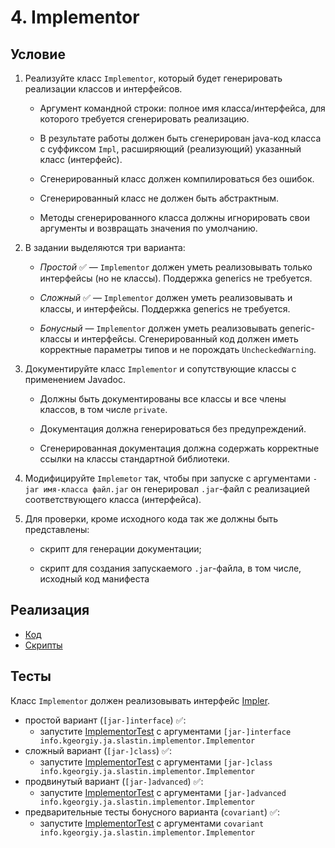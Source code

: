 # 4. Implementor

## Условие

1. Реализуйте класс `Implementor`, который будет генерировать реализации классов и интерфейсов.

    * Аргумент командной строки: полное имя класса/интерфейса, для которого требуется сгенерировать реализацию.

    * В результате работы должен быть сгенерирован java-код класса с суффиксом `Impl`, расширяющий (реализующий) указанный класс (интерфейс).

    * Сгенерированный класс должен компилироваться без ошибок.

    * Сгенерированный класс не должен быть абстрактным.

    * Методы сгенерированного класса должны игнорировать свои аргументы и возвращать значения по умолчанию.

2. В задании выделяются три варианта:

    * _Простой_ ✅ — `Implementor` должен уметь реализовывать только интерфейсы (но не классы). Поддержка generics не требуется.

    * _Сложный_ ✅ — `Implementor` должен уметь реализовывать и классы, и интерфейсы. Поддержка generics не требуется.

    * _Бонусный_ — `Implementor` должен уметь реализовывать generic-классы и интерфейсы. Сгенерированный код должен иметь корректные параметры типов и не порождать `UncheckedWarning`.

3. Документируйте класс `Implementor` и сопутствующие классы с применением Javadoc.

    * Должны быть документированы все классы и все члены классов, в том числе `private`.

    * Документация должна генерироваться без предупреждений.

    * Сгенерированная документация должна содержать корректные ссылки на классы стандартной библиотеки.

4. Модифицируйте `Implemetor` так, чтобы при запуске с аргументами `-jar имя-класса файл.jar` он генерировал `.jar`-файл с реализацией соответствующего класса (интерфейса).

5. Для проверки, кроме исходного кода так же должны быть представлены:

    * скрипт для генерации документации;

    * скрипт для создания запускаемого `.jar`-файла, в том числе, исходный код манифеста


## Реализация

- [Код](info/kgeorgiy/ja/slastin/implementor)
- [Скрипты](implementor_files)


## Тесты

Класс `Implementor` должен реализовывать интерфейс
[Impler](modules/info.kgeorgiy.java.advanced.implementor/info/kgeorgiy/java/advanced/implementor/Impler.java).

* простой вариант (`[jar-]interface`) ✅:
    * запустите [ImplementorTest](test/ImplementorTest.java) с аргументами `[jar-]interface info.kgeorgiy.ja.slastin.implementor.Implementor`
* сложный вариант (`[jar-]class`) ✅:
    * запустите [ImplementorTest](test/ImplementorTest.java) с аргументами `[jar-]class info.kgeorgiy.ja.slastin.implementor.Implementor`
* продвинутый вариант (`[jar-]advanced`) ✅:
    * запустите [ImplementorTest](test/ImplementorTest.java) с аргументами `[jar-]advanced info.kgeorgiy.ja.slastin.implementor.Implementor`
* предварительные тесты бонусного варианта (`covariant`) ✅:
    * запустите [ImplementorTest](test/ImplementorTest.java) с аргументами `covariant info.kgeorgiy.ja.slastin.implementor.Implementor`
